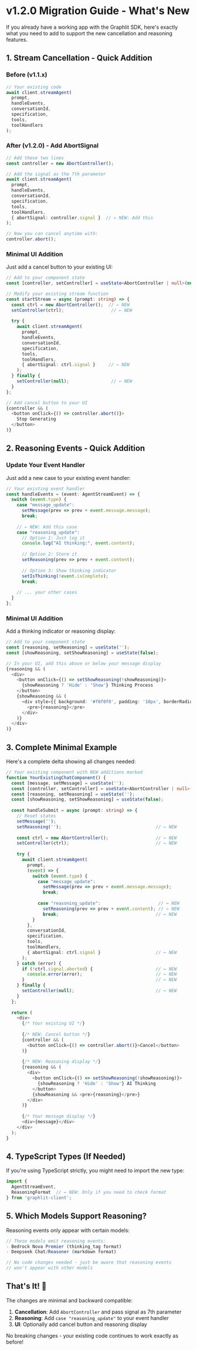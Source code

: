 # v1.2.0 Migration Guide - What's New

If you already have a working app with the Graphlit SDK, here's exactly what you need to add to support the new cancellation and reasoning features.

## 1. Stream Cancellation - Quick Addition

### Before (v1.1.x)
```typescript
// Your existing code
await client.streamAgent(
  prompt,
  handleEvents,
  conversationId,
  specification,
  tools,
  toolHandlers
);
```

### After (v1.2.0) - Add AbortSignal
```typescript
// Add these two lines
const controller = new AbortController();

// Add the signal as the 7th parameter
await client.streamAgent(
  prompt,
  handleEvents,
  conversationId,
  specification,
  tools,
  toolHandlers,
  { abortSignal: controller.signal }  // ← NEW: Add this
);

// Now you can cancel anytime with:
controller.abort();
```

### Minimal UI Addition
Just add a cancel button to your existing UI:

```typescript
// Add to your component state
const [controller, setController] = useState<AbortController | null>(null);

// Modify your existing stream function
const startStream = async (prompt: string) => {
  const ctrl = new AbortController();  // ← NEW
  setController(ctrl);                  // ← NEW
  
  try {
    await client.streamAgent(
      prompt,
      handleEvents,
      conversationId,
      specification,
      tools,
      toolHandlers,
      { abortSignal: ctrl.signal }     // ← NEW
    );
  } finally {
    setController(null);                // ← NEW
  }
};

// Add cancel button to your UI
{controller && (
  <button onClick={() => controller.abort()}>
    Stop Generating
  </button>
)}
```

## 2. Reasoning Events - Quick Addition

### Update Your Event Handler
Just add a new case to your existing event handler:

```typescript
// Your existing event handler
const handleEvents = (event: AgentStreamEvent) => {
  switch (event.type) {
    case "message_update":
      setMessage(prev => prev + event.message.message);
      break;
      
    // ← NEW: Add this case
    case "reasoning_update":
      // Option 1: Just log it
      console.log("AI thinking:", event.content);
      
      // Option 2: Store it
      setReasoning(prev => prev + event.content);
      
      // Option 3: Show thinking indicator
      setIsThinking(!event.isComplete);
      break;
      
    // ... your other cases
  }
};
```

### Minimal UI Addition
Add a thinking indicator or reasoning display:

```typescript
// Add to your component state
const [reasoning, setReasoning] = useState('');
const [showReasoning, setShowReasoning] = useState(false);

// In your UI, add this above or below your message display
{reasoning && (
  <div>
    <button onClick={() => setShowReasoning(!showReasoning)}>
      {showReasoning ? 'Hide' : 'Show'} Thinking Process
    </button>
    {showReasoning && (
      <div style={{ background: '#f0f0f0', padding: '10px', borderRadius: '5px' }}>
        <pre>{reasoning}</pre>
      </div>
    )}
  </div>
)}
```

## 3. Complete Minimal Example

Here's a complete delta showing all changes needed:

```typescript
// Your existing component with NEW additions marked
function YourExistingChatComponent() {
  const [message, setMessage] = useState('');
  const [controller, setController] = useState<AbortController | null>(null);  // ← NEW
  const [reasoning, setReasoning] = useState('');                              // ← NEW
  const [showReasoning, setShowReasoning] = useState(false);                   // ← NEW
  
  const handleSubmit = async (prompt: string) => {
    // Reset states
    setMessage('');
    setReasoning('');                                    // ← NEW
    
    const ctrl = new AbortController();                  // ← NEW
    setController(ctrl);                                 // ← NEW
    
    try {
      await client.streamAgent(
        prompt,
        (event) => {
          switch (event.type) {
            case "message_update":
              setMessage(prev => prev + event.message.message);
              break;
              
            case "reasoning_update":                      // ← NEW
              setReasoning(prev => prev + event.content); // ← NEW
              break;                                     // ← NEW
          }
        },
        conversationId,
        specification,
        tools,
        toolHandlers,
        { abortSignal: ctrl.signal }                     // ← NEW
      );
    } catch (error) {
      if (!ctrl.signal.aborted) {                        // ← NEW
        console.error(error);                            // ← NEW
      }                                                  // ← NEW
    } finally {
      setController(null);                               // ← NEW
    }
  };
  
  return (
    <div>
      {/* Your existing UI */}
      
      {/* NEW: Cancel button */}
      {controller && (
        <button onClick={() => controller.abort()}>Cancel</button>
      )}
      
      {/* NEW: Reasoning display */}
      {reasoning && (
        <div>
          <button onClick={() => setShowReasoning(!showReasoning)}>
            {showReasoning ? 'Hide' : 'Show'} AI Thinking
          </button>
          {showReasoning && <pre>{reasoning}</pre>}
        </div>
      )}
      
      {/* Your message display */}
      <div>{message}</div>
    </div>
  );
}
```

## 4. TypeScript Types (If Needed)

If you're using TypeScript strictly, you might need to import the new type:

```typescript
import { 
  AgentStreamEvent, 
  ReasoningFormat  // ← NEW: Only if you need to check format
} from 'graphlit-client';
```

## 5. Which Models Support Reasoning?

Reasoning events only appear with certain models:

```typescript
// These models emit reasoning events:
- Bedrock Nova Premier (thinking_tag format)
- Deepseek Chat/Reasoner (markdown format)

// No code changes needed - just be aware that reasoning events
// won't appear with other models
```

## That's It! 🎉

The changes are minimal and backward compatible:
1. **Cancellation**: Add `AbortController` and pass signal as 7th parameter
2. **Reasoning**: Add `case "reasoning_update"` to your event handler
3. **UI**: Optionally add cancel button and reasoning display

No breaking changes - your existing code continues to work exactly as before!